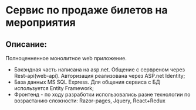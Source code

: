 # Сервис по продаже билетов на мероприятия
## Описание:

Полноценненное монолитное web приложение.
* Бэкэндная часть написана на asp.net. Общение с сервреном через Rest-api(web-api). Авторизация реализована через ASP.net Identity;
* База данных MS SQL Express. Для общения сервиса с БД используется Entity Framework;
* Фронтенд - по ходу разработки использовались разне технологии по возрастанию сложности: Razor-pages, Jquery, React+Redux
